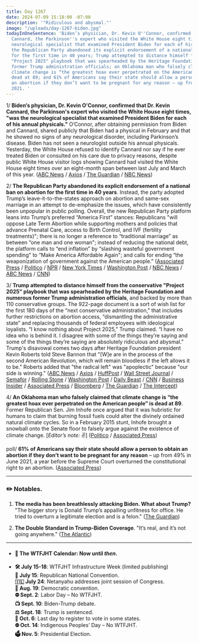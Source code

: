 ```yaml
---
title: Day 1267
date: 2024-07-09 15:18:00 -07:00
description: '"Ridiculous and abysmal."'
image: "/uploads/day-1267-biden.jpg"
todayInOneSentence: 'Biden’s physician, Dr. Kevin O''Connor, confirmed that Dr. Kevin
  Cannard, the Parkinson''s expert who visited the White House eight times, "was the
  neurological specialist that examined President Biden for each of his annual physicals";
  the Republican Party abandoned its explicit endorsement of a national ban on abortion
  for the first time in 40 years; Trump attempted to distance himself from the conservative
  "Project 2025" playbook that was spearheaded by the Heritage Foundation and numerous
  former Trump administration officials; an Oklahoma man who falsely claimed that
  climate change is “the greatest hoax ever perpetrated on the American people” is
  dead at 89; and 61% of Americans say their state should allow a person to obtain
  an abortion if they don’t want to be pregnant for any reason – up from 49% in June
  2021. '
---
```


1/ **Biden’s physician, Dr. Kevin O'Connor, confirmed that Dr. Kevin Cannard, the Parkinson's expert who visited the White House eight times, "was the neurological specialist that examined President Biden for each of his annual physicals."** O’Connor, after obtaining permission from Biden and Cannard, shared publicly that Biden had a physical in February and that he showed no signs of any neurological disorder, including Parkinson’s disease. Biden has not seen a neurologist outside his annual physicals. Yesterday, the White House refused to identify Cannard nor say if he ever treated Biden or consulted on his care due to privacy reasons, despite public White House visitor logs showing Cannard had visited the White House eight times over an eight-month span between last July and March of this year. ([ABC News](https://abcnews.go.com/Politics/white-house-doctor-offers-explanation-parkinsons-experts-visits/story?id=111764565) / [Axios](https://www.axios.com/2024/07/09/biden-white-house-doctor-letter-no-parkinsons-signs) / [The Guardian](https://www.theguardian.com/us-news/article/2024/jul/09/biden-neurologist-press-secretary) / [NBC News](https://www.nbcnews.com/politics/politics-news/letter-white-house-physician-addresses-parkinsons-expert-visits-rcna160803))

2/ **The Republican Party abandoned its explicit endorsement of a national ban on abortion for the first time in 40 years**. Instead, the party adopted Trump’s leave-it-to-the-states approach on abortion and same-sex marriage in an attempt to de-emphasize the issues, which have consistently been unpopular in public polling. Overall, the new Republican Party platform leans into Trump’s preferred “America First” stances: Republicans "will oppose Late Term Abortion while supporting mothers and policies that advance Prenatal Care, access to Birth Control, and IVF (fertility treatments)"; there is no longer a reference to “traditional marriage” as between “one man and one woman"; instead of reducing the national debt, the platform calls to “end inflation” by “slashing wasteful government spending" to “Make America Affordable Again"; and calls for ending “the weaponization of government against the American people.” ([Associated Press](https://apnews.com/article/republicans-abortion-party-platform-trump-rnc-5561e857c5501df9864ab8ca666d8bc5) / [Politico](https://www.politico.com/news/2024/07/08/rnc-platform-national-abortion-limits-00166788) / [NPR](https://www.npr.org/2024/07/08/nx-s1-5033015/rnc-republican-party-platform-2024) / [New York Times](https://www.nytimes.com/2024/07/08/us/politics/trump-abortion-gop.html) / [Washington Post](https://www.washingtonpost.com/politics/2024/07/08/trump-abortion-republican-platform/) / [NBC News](https://www.nbcnews.com/politics/2024-election/trump-pushes-new-gop-platform-softening-partys-positions-abortion-sex-rcna160730) / [ABC News](https://abcnews.go.com/Politics/2024-rnc-platform-alter-gops-abortion-position-time/story?id=111728686) / [CNN](https://www.cnn.com/2024/07/08/politics/republican-platform-trump-abortion/index.html))

3/ **Trump attempted to distance himself from the conservative "Project 2025" playbook that was spearheaded by the Heritage Foundation and numerous former Trump administration officials**, and backed by more than 110 conservative groups. The 922-page document is a sort of wish list for the first 180 days of the “next conservative administration," that includes  further restrictions on abortion access, “dismantling the administrative state” and replacing thousands of federal employees with ideological loyalists. “I know nothing about Project 2025,” Trump claimed. “I have no idea who is behind it. I disagree with some of the things they’re saying and some of the things they’re saying are absolutely ridiculous and abysmal.” Trump's disavowal comes two days after Heritage Foundation president Kevin Roberts told Steve Bannon that "\[W\]e are in the process of the second American Revolution, which will remain bloodless if the left allows it to be." Roberts added that "the radical left" was "apoplectic" because "our side is winning." ([ABC News](https://abcnews.go.com/US/trump-distance-project-2025-architects-helped-shape-rnc/story?id=111759747) / [Axios](https://www.axios.com/2024/07/05/trump-project-2025-heritage-foundation) / [HuffPost](https://www.huffpost.com/entry/donald-trump-project-2025-comments_n_66885179e4b0c732b46239e0) / [Wall Street Journal](https://www.wsj.com/politics/elections/donald-trump-project-2025-dcd4ad47) / [Semafor](https://www.semafor.com/article/07/05/2024/trump-disavows-project-2025) / [Rolling Stone](https://www.rollingstone.com/politics/politics-features/donald-trump-project-2025-1235053996/) / [Washington Post](https://www.washingtonpost.com/politics/2024/07/05/trump-project-2025-disavowal/) / [Daily Beast](https://www.thedailybeast.com/donald-trump-claims-republicans-project-2025-has-nothing-to-do-with-him-abysmal) / [CNN](https://www.cnn.com/2024/07/05/politics/trump-distance-project-2025/) / [Business Insider](https://www.businessinsider.com/what-is-project-2025-conservative-political-playbook-heritage-foundation-trump-2024-7) / [Associated Press](https://apnews.com/article/trump-project-2025-biden-9d372469033d23e1e3aef5cf0470a2e6) / [Bloomberg](https://www.bloomberg.com/news/articles/2024-07-09/biden-slows-democratic-defections-while-election-worries-persist?srnd=homepage-americas&sref=MIBMEEoj) / [The Guardian](https://www.theguardian.com/us-news/article/2024/jul/08/trump-project-2025) / [The Intercept](https://theintercept.com/2024/07/05/trumps-campaign-project-2025/))

4/ **An Oklahoma man who falsely claimed that climate change is “the greatest hoax ever perpetrated on the American people” is dead at 89**. Former Republican Sen. Jim Inhofe once argued that it was hubristic for humans to claim that burning fossil fuels could alter the divinely ordained natural climate cycles. So in a February 2015 stunt, Inhofe brought a snowball onto the Senate floor to falsely argue against the existence of climate change. \[*Editor’s note:* ✌️\] ([Politico](https://www.politico.com/news/2024/07/09/senator-jim-inhofe-obituary-00167021) / [Associated Press](https://apnews.com/article/republican-senator-jim-inhofe-obit-2a3ac758737845c0aa2e05ae2036005b))

poll/ **61% of Americans say their state should allow a person to obtain an abortion if they don’t want to be pregnant for any reason** – up from 49% in June 2021, a year before the Supreme Court overturned the constitutional right to an abortion. ([Associated Press]())

---

### ✏️ Notables.

1. **The media has been breathlessly attacking Biden. What about Trump?** "The bigger story is Donald Trump’s appalling unfitness for office. He tried to overturn a legitimate election and is a felon." ([The Guardian](https://www.theguardian.com/commentisfree/article/2024/jul/09/biden-media-attacks-trump-felon))

2. **The Double Standard in Trump-Biden Coverage**. "It’s real, and it’s not going anywhere." ([The Atlantic](https://www.theatlantic.com/newsletters/archive/2024/07/the-double-standard-in-trump-biden-coverage/678943/))

---

* #### 📅 The WTFJHT Calendar: Now until *then*.

* **🛠️ July 15-18**: WTFJHT Infrastructure Week (limited publishing) \
  **🐘 July 15**: Republican National Convention.\
  **🇮🇱 July 24**: Netanyahu addresses joint session of Congress.\
  **🫏 Aug. 19**: Democratic convention.\
  **⛔️ Sept. 2**: Labor Day – No WTFJHT. \
  **📺 Sept. 10**: Biden-Trump debate.\
  **⚖️ Sept. 18**: Trump is sentenced.\
  **📆 Oct. 6**: Last day to register to vote in some states. \
  **⛔️ Oct. 14**: Indigenous Peoples’ Day – No WTFJHT. \
  **🗳️ Nov. 5**: Presidential Election.